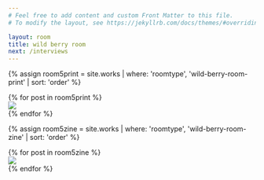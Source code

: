 ```yaml
---
# Feel free to add content and custom Front Matter to this file.
# To modify the layout, see https://jekyllrb.com/docs/themes/#overriding-theme-defaults

layout: room
title: wild berry room
next: /interviews
---
```


<div id="room6prints"></div>


{% assign room5print = site.works | where: 'roomtype', 'wild-berry-room-print' | sort: 'order' %}

<div class="prints room5 flex-row space-around aligncenter">
  {% for post in room5print %}
  <div class="print product hvr-hang {{post.imgsize}}">
  	 <a href="{{site.baseurl}}{{post.url}}"><img src="{{site.baseurl}}/img/products/{{post.img1}}"></a>
</div>
  {% endfor %}
</div>

<div id="room6zines" class="full-width">

{% assign room5zine = site.works | where: 'roomtype', 'wild-berry-room-zine' | sort: 'order' %}

<div class="zines room5 flex-row space-around aligncenter">
  {% for post in room5zine %}
   <div class="zine product hvr-bob {{post.imgsize}}">
  	 <a href="{{site.baseurl}}{{post.url}}"><img src="{{site.baseurl}}/img/products/{{post.img1}}"></a>
</div>
  {% endfor %}
</div>
</div>

